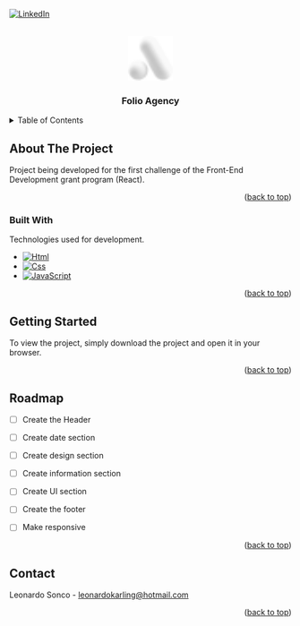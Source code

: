 <!-- Improved compatibility of back to top link: See: https://github.com/othneildrew/Best-README-Template/pull/73 -->
<a name="readme-top"></a>




<!-- PROJECT SHIELDS -->
[![LinkedIn][linkedin-shield]][linkedin-url]



<!-- PROJECT LOGO -->
<br />
<div align="center">
  <a href="#">
    <img src="img/logo.png" alt="Logo" width="80" height="80">
  </a>

  <h3 align="center">Folio Agency</h3>

</div>



<!-- TABLE OF CONTENTS -->
<details>
  <summary>Table of Contents</summary>
  <ol>
    <li>
      <a href="#about-the-project">About The Project</a>
      <ul>
        <li><a href="#built-with">Built With</a></li>
      </ul>
    </li>
    <li>
      <a href="#getting-started">Getting Started</a>
    </li>
    <li><a href="#roadmap">Roadmap</a></li>
    <li><a href="#contact">Contact</a></li>
  </ol>
</details>



<!-- ABOUT THE PROJECT -->
## About The Project

<!--[![Product Name Screen Shot][product-screenshot]](https://example.com)-->

Project being developed for the first challenge of the Front-End Development grant program (React).

<p align="right">(<a href="#readme-top">back to top</a>)</p>



### Built With

Technologies used for development.

* [![Html][Html.com]][Html-url]
* [![Css][Css.com]][Css-url]
* [![JavaScript][JavaScript.com]][JavaScript-url]
<p align="right">(<a href="#readme-top">back to top</a>)</p>



<!-- GETTING STARTED -->
## Getting Started

To view the project, simply download the project and open it in your browser.


<p align="right">(<a href="#readme-top">back to top</a>)</p>


<!-- ROADMAP -->
## Roadmap

- [ ] Create the Header
- [ ] Create date section
- [ ] Create design section
- [ ] Create information section
- [ ] Create UI section
- [ ] Create the footer
- [ ] Make responsive



<p align="right">(<a href="#readme-top">back to top</a>)</p>


<!-- CONTACT -->
## Contact

Leonardo Sonco  - leonardokarling@hotmail.com

<!--Project Link: [https://github.com/your_username/repo_name](https://github.com/your_username/repo_name)-->

<p align="right">(<a href="#readme-top">back to top</a>)</p>





<!-- MARKDOWN LINKS & IMAGES -->
[linkedin-shield]: https://img.shields.io/badge/-LinkedIn-black.svg?style=for-the-badge&logo=linkedin&colorB=555
[linkedin-url]: https://www.linkedin.com/in/leonardo-sonco-0366441b7/
[product-screenshot]: images/screenshot.png
[Html.com]: https://img.shields.io/badge/HTML5-E34F26?style=for-the-badge&logo=html5&logoColor=white
[Html-url]: https://html.com/
[Css.com]: https://img.shields.io/badge/CSS3-1572B6?style=for-the-badge&logo=css3&logoColor=white
[Css-url]: https://developer.mozilla.org/pt-BR/docs/Web/CSS
[JavaScript.com]: https://img.shields.io/badge/JavaScript-F7DF1E?style=for-the-badge&logo=javascript&logoColor=black
[JavaScript-url]: https://www.javascript.com/
